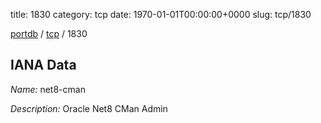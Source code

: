 title: 1830
category: tcp
date: 1970-01-01T00:00:00+0000
slug: tcp/1830

[portdb](/) / [tcp](/category/tcp.html) / 1830


## IANA Data

_Name:_ net8-cman

_Description:_ Oracle Net8 CMan Admin

